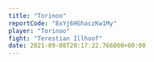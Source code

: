 ```yaml
---
title: "Torinoo"
reportCode: "8xYj6HGhaczKw1My"
player: "Torinoo"
fight: "Terestian Illhoof"
date: 2021-09-08T20:17:22.766000+00:00
---
```

